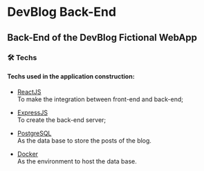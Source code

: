 ﻿# DevBlog Back-End
 
## Back-End of the DevBlog Fictional WebApp

### 🛠 Techs

#### Techs used in the application construction:

- [ReactJS](https://pt-br.reactjs.org/) <br />
To make the integration between front-end and back-end;

- [ExpressJS](https://expressjs.com/) <br />
To create the back-end server;

- [PostgreSQL](https://www.postgresql.org/) <br />
As the data base to store the posts of the blog.

- [Docker](https://www.docker.com/) <br />
As the environment to host the data base.
